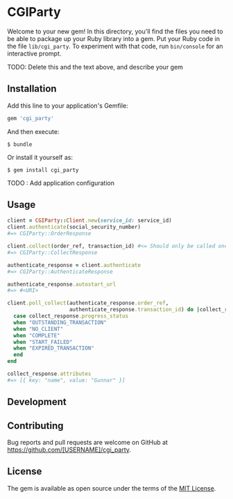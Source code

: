 # CGIParty

Welcome to your new gem! In this directory, you'll find the files you need to be able to package up your Ruby library into a gem. Put your Ruby code in the file `lib/cgi_party`. To experiment with that code, run `bin/console` for an interactive prompt.

TODO: Delete this and the text above, and describe your gem

## Installation

Add this line to your application's Gemfile:

```ruby
gem 'cgi_party'
```

And then execute:

    $ bundle

Or install it yourself as:

    $ gem install cgi_party

TODO : Add application configuration

## Usage
```ruby
client = CGIParty::Client.new(service_id: service_id)
client.authenticate(social_security_number)
#=> CGIParty::OrderResponse

client.collect(order_ref, transaction_id) #<= Should only be called once every three seconds
#=> CGIParty::CollectResponse

authenticate_response = client.authenticate
#=> CGIParty::AuthenticateResponse

authenticate_response.autostart_url
#=> #<URI>

client.poll_collect(authenticate_response.order_ref,
                    authenticate_response.transaction_id) do |collect_response|
  case collect_response.progress_status
  when "OUTSTANDING_TRANSACTION"
  when "NO_CLIENT"
  when "COMPLETE"
  when "START_FAILED"
  when "EXPIRED_TRANSACTION"
  end
end

collect_response.attributes
#=> [{ key: "name", value: "Gunnar" }]
```
## Development

## Contributing

Bug reports and pull requests are welcome on GitHub at https://github.com/[USERNAME]/cgi_party.

## License

The gem is available as open source under the terms of the [MIT License](https://opensource.org/licenses/MIT).
